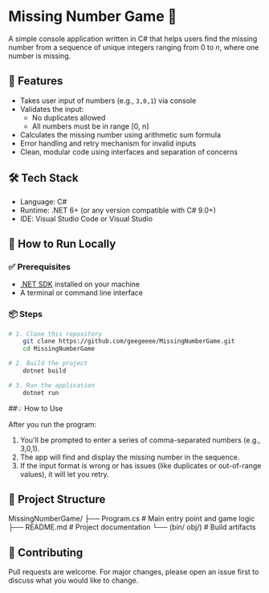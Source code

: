 # Missing Number Game 🎯

A simple console application written in C# that helps users find the missing number from a sequence of unique integers ranging from 0 to _n_, where one number is missing.

## 📌 Features

- Takes user input of numbers (e.g., `3,0,1`) via console
- Validates the input:
  - No duplicates allowed
  - All numbers must be in range [0, n]
- Calculates the missing number using arithmetic sum formula
- Error handling and retry mechanism for invalid inputs
- Clean, modular code using interfaces and separation of concerns

## 🛠️ Tech Stack

- Language: C#
- Runtime: .NET 6+ (or any version compatible with C# 9.0+)
- IDE: Visual Studio Code or Visual Studio

## 🚀 How to Run Locally

### ✅ Prerequisites

- [.NET SDK](https://dotnet.microsoft.com/download) installed on your machine
- A terminal or command line interface

### 📦 Steps

```bash
# 1. Clone this repository
    git clone https://github.com/geegeeee/MissingNumberGame.git
    cd MissingNumberGame

# 2. Build the project
    dotnet build

# 3. Run the application
    dotnet run
```

##💡 How to Use

After you run the program:
1. You'll be prompted to enter a series of comma-separated numbers (e.g., 3,0,1).
2. The app will find and display the missing number in the sequence.
3. If the input format is wrong or has issues (like duplicates or out-of-range values), it will let you retry.

## 📁 Project Structure
MissingNumberGame/
    ├── Program.cs                # Main entry point and game logic
    ├── README.md                 # Project documentation
    └── (bin/ obj/)               # Build artifacts

## 🤝 Contributing

Pull requests are welcome. For major changes, please open an issue first to discuss what you would like to change.
